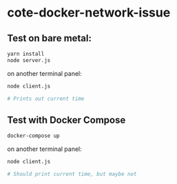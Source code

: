 # cote-docker-network-issue

## Test on bare metal:

```bash
yarn install
node server.js
```

on another terminal panel:

```bash
node client.js

# Prints out current time
```

## Test with Docker Compose

```bash
docker-compose up
```

on another terminal panel:

```bash
node client.js

# Should print current time, but maybe not
```
